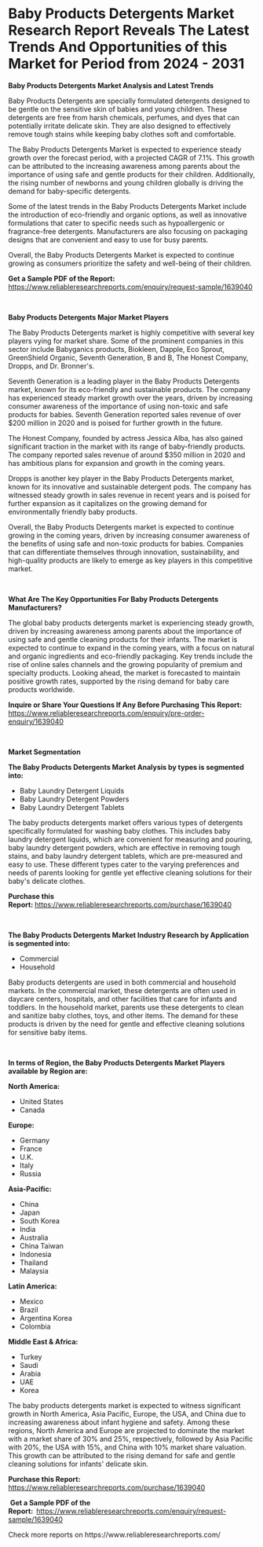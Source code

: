 <p><h1>Baby Products Detergents Market Research Report Reveals The Latest Trends And Opportunities of this Market for Period from 2024 - 2031</h1></p><p><strong>Baby Products Detergents Market Analysis and Latest Trends</strong></p>
<p><p>Baby Products Detergents are specially formulated detergents designed to be gentle on the sensitive skin of babies and young children. These detergents are free from harsh chemicals, perfumes, and dyes that can potentially irritate delicate skin. They are also designed to effectively remove tough stains while keeping baby clothes soft and comfortable.</p><p>The Baby Products Detergents Market is expected to experience steady growth over the forecast period, with a projected CAGR of 7.1%. This growth can be attributed to the increasing awareness among parents about the importance of using safe and gentle products for their children. Additionally, the rising number of newborns and young children globally is driving the demand for baby-specific detergents.</p><p>Some of the latest trends in the Baby Products Detergents Market include the introduction of eco-friendly and organic options, as well as innovative formulations that cater to specific needs such as hypoallergenic or fragrance-free detergents. Manufacturers are also focusing on packaging designs that are convenient and easy to use for busy parents.</p><p>Overall, the Baby Products Detergents Market is expected to continue growing as consumers prioritize the safety and well-being of their children.</p></p>
<p><strong>Get a Sample PDF of the Report:&nbsp;</strong> <a href="https://www.reliableresearchreports.com/enquiry/request-sample/1639040">https://www.reliableresearchreports.com/enquiry/request-sample/1639040</a></p>
<p>&nbsp;</p>
<p><strong>Baby Products Detergents Major Market Players</strong></p>
<p><p>The Baby Products Detergents market is highly competitive with several key players vying for market share. Some of the prominent companies in this sector include Babyganics products, Biokleen, Dapple, Eco Sprout, GreenShield Organic, Seventh Generation, B and B, The Honest Company, Dropps, and Dr. Bronner's.</p><p>Seventh Generation is a leading player in the Baby Products Detergents market, known for its eco-friendly and sustainable products. The company has experienced steady market growth over the years, driven by increasing consumer awareness of the importance of using non-toxic and safe products for babies. Seventh Generation reported sales revenue of over $200 million in 2020 and is poised for further growth in the future.</p><p>The Honest Company, founded by actress Jessica Alba, has also gained significant traction in the market with its range of baby-friendly products. The company reported sales revenue of around $350 million in 2020 and has ambitious plans for expansion and growth in the coming years.</p><p>Dropps is another key player in the Baby Products Detergents market, known for its innovative and sustainable detergent pods. The company has witnessed steady growth in sales revenue in recent years and is poised for further expansion as it capitalizes on the growing demand for environmentally friendly baby products.</p><p>Overall, the Baby Products Detergents market is expected to continue growing in the coming years, driven by increasing consumer awareness of the benefits of using safe and non-toxic products for babies. Companies that can differentiate themselves through innovation, sustainability, and high-quality products are likely to emerge as key players in this competitive market.</p></p>
<p>&nbsp;</p>
<p><strong>What Are The Key Opportunities For Baby Products Detergents Manufacturers?</strong></p>
<p><p>The global baby products detergents market is experiencing steady growth, driven by increasing awareness among parents about the importance of using safe and gentle cleaning products for their infants. The market is expected to continue to expand in the coming years, with a focus on natural and organic ingredients and eco-friendly packaging. Key trends include the rise of online sales channels and the growing popularity of premium and specialty products. Looking ahead, the market is forecasted to maintain positive growth rates, supported by the rising demand for baby care products worldwide.</p></p>
<p><strong>Inquire or Share Your Questions If Any Before Purchasing This Report:</strong> <a href="https://www.reliableresearchreports.com/enquiry/pre-order-enquiry/1639040">https://www.reliableresearchreports.com/enquiry/pre-order-enquiry/1639040</a></p>
<p>&nbsp;</p>
<p><strong>Market Segmentation</strong></p>
<p><strong>The Baby Products Detergents Market Analysis by types is segmented into:</strong></p>
<p><ul><li>Baby Laundry Detergent Liquids</li><li>Baby Laundry Detergent Powders</li><li>Baby Laundry Detergent Tablets</li></ul></p>
<p><p>The baby products detergents market offers various types of detergents specifically formulated for washing baby clothes. This includes baby laundry detergent liquids, which are convenient for measuring and pouring, baby laundry detergent powders, which are effective in removing tough stains, and baby laundry detergent tablets, which are pre-measured and easy to use. These different types cater to the varying preferences and needs of parents looking for gentle yet effective cleaning solutions for their baby's delicate clothes.</p></p>
<p><strong>Purchase this Report:&nbsp;</strong><a href="https://www.reliableresearchreports.com/purchase/1639040">https://www.reliableresearchreports.com/purchase/1639040</a></p>
<p>&nbsp;</p>
<p><strong>The Baby Products Detergents Market Industry Research by Application is segmented into:</strong></p>
<p><ul><li>Commercial</li><li>Household</li></ul></p>
<p><p>Baby products detergents are used in both commercial and household markets. In the commercial market, these detergents are often used in daycare centers, hospitals, and other facilities that care for infants and toddlers. In the household market, parents use these detergents to clean and sanitize baby clothes, toys, and other items. The demand for these products is driven by the need for gentle and effective cleaning solutions for sensitive baby items.</p></p>
<p>&nbsp;</p>
<p><strong>In terms of Region, the Baby Products Detergents Market Players available by Region are:</strong></p>
<p>
    <p> <strong> North America: </strong>
        <ul>
            <li>United States</li>
            <li>Canada</li>
        </ul>
        </p> 
    <p> <strong> Europe: </strong>
        <ul>
            <li>Germany</li>
            <li>France</li>
            <li>U.K.</li>
            <li>Italy</li>
            <li>Russia</li>
        </ul>
        </p> 
    <p> <strong> Asia-Pacific: </strong>
        <ul>
            <li>China</li>
            <li>Japan</li>
            <li>South Korea</li>
            <li>India</li>
            <li>Australia</li>
            <li>China Taiwan</li>
            <li>Indonesia</li>
            <li>Thailand</li>
            <li>Malaysia</li>
        </ul>
        </p> 
    <p> <strong> Latin America: </strong>
        <ul>
            <li>Mexico</li>
            <li>Brazil</li>
            <li>Argentina Korea</li>
            <li>Colombia</li>
        </ul>
        </p> 
    <p> <strong> Middle East & Africa: </strong>
        <ul>
            <li>Turkey</li>
            <li>Saudi</li>
            <li>Arabia</li>
            <li>UAE</li>
            <li>Korea</li>
        </ul>
    </p>
    </p>
<p><p>The baby products detergents market is expected to witness significant growth in North America, Asia Pacific, Europe, the USA, and China due to increasing awareness about infant hygiene and safety. Among these regions, North America and Europe are projected to dominate the market with a market share of 30% and 25%, respectively, followed by Asia Pacific with 20%, the USA with 15%, and China with 10% market share valuation. This growth can be attributed to the rising demand for safe and gentle cleaning solutions for infants' delicate skin.</p></p>
<p><strong>Purchase this Report: </strong><a href="https://www.reliableresearchreports.com/purchase/1639040">https://www.reliableresearchreports.com/purchase/1639040</a></p>
<p>&nbsp;<strong>Get a Sample PDF of the Report:&nbsp;&nbsp;</strong><a href="https://www.reliableresearchreports.com/enquiry/request-sample/1639040">https://www.reliableresearchreports.com/enquiry/request-sample/1639040</a></p>
<p><strong></strong></p>
<p>Check more reports on https://www.reliableresearchreports.com/</p>